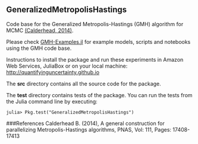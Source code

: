 ## GeneralizedMetropolisHastings
Code base for the Generalized Metropolis-Hastings (GMH) algorithm for MCMC [(Calderhead, 2014)](#refs). 

Please check [GMH-Examples.jl](https://github.com/QuantifyingUncertainty/GMH-Examples.jl) for example models, scripts and notebooks using the GMH code base.

Instructions to install the package and run these experiments in Amazon Web Services, JuliaBox or on your local machine: http://quantifyinguncertainty.github.io

The **src** directory contains all the source code for the package.
	
The **test** directory contains tests of the package. You can run the tests from the Julia command line by executing:

```
julia> Pkg.test("GeneralizedMetropolisHastings")
```
###<a name="refs"/>References
Calderhead B. (2014), A general construction for parallelizing Metropolis-Hastings algorithms, PNAS, Vol: 111, Pages: 17408-17413
